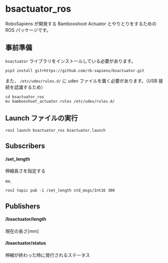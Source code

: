# bsactuator_ros

RoboSapiens が開発する Bambooshoot Actuator とやりとりをするための ROS パッケージです。

## 事前準備

`bsactuator` ライブラリをインストールしている必要があります。

```
pip3 install git+https://github.com/rb-sapiens/bsactuator.git
```

また、 `/etc/udev/rules.d/` に udev ファイルを置く必要があります。（USB 接続を認識するため）

```
cd bsactuator_ros
mv bambooshoot_actuator.rules /etc/udev/rules.d/
```

## Launch ファイルの実行

```
ros2 launch bsactuator_ros bsactuator.launch
```

## Subscribers

#### /set_length

伸縮長さを指定する

ex.

```
ros2 topic pub -1 /set_length std_msgs/Int16 300
```

## Publishers

#### /bsactuator/length

現在の長さ[mm]

#### /bsactuator/status

伸縮が終わった時に発行されるステータス
